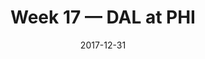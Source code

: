 ---
layout: game
title: Week 17 — DAL at PHI
season: 2017
game_id: 2017_17_DAL_PHI
week: 17
date: 2017-12-31
home_team: PHI
away_team: DAL
final_home: 
final_away: 
pbp_url: /assets/data/pbp/2017/2017_17_DAL_PHI.csv.gz
---